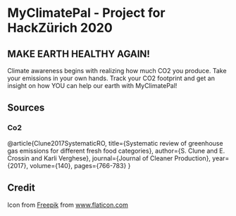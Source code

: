 # MyClimatePal - Project for HackZürich 2020

## MAKE EARTH HEALTHY AGAIN!

Climate awareness begins with realizing how much CO2 you produce. Take your emissions in your own hands. Track your CO2 footprint and get an insight on how YOU can help our earth with MyClimatePal!


## Sources

### Co2 

@article{Clune2017SystematicRO,
  title={Systematic review of greenhouse gas emissions for different fresh food categories},
  author={S. Clune and E. Crossin and Karli Verghese},
  journal={Journal of Cleaner Production},
  year={2017},
  volume={140},
  pages={766-783}
}


## Credit

Icon from <a href="https://www.flaticon.com/de/autoren/freepik" title="Freepik">Freepik</a> from <a href="https://www.flaticon.com/de/" title="Flaticon"> www.flaticon.com</a>
